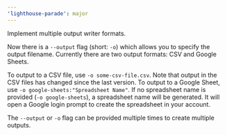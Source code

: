 ```yaml
---
'lighthouse-parade': major
---
```


Implement multiple output writer formats.

Now there is a `--output` flag (short: `-o`) which allows you to specify the output filename. Currently there are two output formats: CSV and Google Sheets.

To output to a CSV file, use `-o some-csv-file.csv`. Note that output in the CSV files has changed since the last version.
To output to a Google Sheet, use `-o google-sheets:"Spreadsheet Name"`. If no spreadsheet name is provided (`-o google-sheets`), a spreadsheet name will be generated. It will open a Google login prompt to create the spreadsheet in your account.

The `--output` or `-o` flag can be provided multiple times to create multiple outputs.
